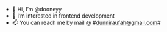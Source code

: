 - 👋 Hi, I’m @dooneyy
- 👀 I’m interested in frontend development
- 📫 You can reach me by mail @ #dunniraufah@gmail.com# 

<!---
dooneyy/dooneyy is a ✨ special ✨ repository because its `README.md` (this file) appears on your GitHub profile.
You can click the Preview link to take a look at your changes.
--->
